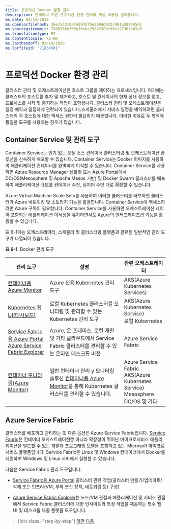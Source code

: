 ```yaml
---
title: 프로덕션 Docker 환경 관리
description: 컨테이너 기반 프로덕션 환경 관리의 핵심 내용을 알아봅니다.
ms.date: 02/15/2019
ms.openlocfilehash: 26e7a3319afe593d75e2384d023c901a389245dc
ms.sourcegitcommit: 7588136e355e10cbc2582f389c90c127363c02a5
ms.translationtype: HT
ms.contentlocale: ko-KR
ms.lasthandoff: 03/14/2020
ms.locfileid: "71834501"
---
```

# <a name="manage-production-docker-environments"></a>프로덕션 Docker 환경 관리

클러스터 관리 및 오케스트레이션은 호스트 그룹을 제어하는 프로세스입니다. 여기에는 클러스터의 호스트를 추가 및 제거하고, 호스트 및 컨테이너의 현재 상태 정보를 얻고, 프로세스를 시작 및 중지하는 작업이 포함됩니다. 클러스터 관리 및 오케스트레이션은 일정 예약과 밀접하게 관련되어 있습니다.스케줄러에서 서비스 일정을 예약하려면 클러스터의 각 호스트에 대한 액세스 권한이 필요하기 때문입니다. 이러한 이유로 두 목적에 동일한 도구를 사용하는 경우가 많습니다.

## <a name="container-service-and-management-tools"></a>Container Service 및 관리 도구

Container Service는 인기 있는 오픈 소스 컨테이너 클러스터링 및 오케스트레이션 솔루션을 신속하게 배포할 수 있습니다. Container Service는 Docker 이미지를 사용하여 애플리케이션 컨테이너를 완벽하게 이식할 수 있습니다. Container Service를 사용하면 Azure Resource Manager 템플릿 또는 Azure Portal에서 DC/OS(Mesosphere 및 Apache Mesos 기반) 및 Docker Swarm 클러스터를 배포하여 애플리케이션 규모를 컨테이너 수천, 심지어 수만 개로 확장할 수 있습니다.

Azure Virtual Machine Scale Sets를 사용하여 이러한 클러스터를 배포하면 클러스터가 Azure 네트워킹 및 스토리지 기능을 활용합니다. Container Service에 액세스하려면 Azure 구독이 필요합니다. Container Service를 사용하면 오케스트레이션 레이어 포함되는 애플리케이션 이식성을 유지하면서도 Azure의 엔터프라이즈급 기능을 활용할 수 있습니다.

표 6-1에는 오케스트레이터, 스케줄러 및 클러스터링 플랫폼과 관련된 일반적인 관리 도구가 나열되어 있습니다.

**표 6-1**. Docker 관리 도구

| 관리 도구 | 설명 | 관련 오케스트레이터 |
|------------------|-------------|-----------------------|
| [컨테이너용 Azure Monitor](https://docs.microsoft.com/azure/monitoring/monitoring-container-insights-overview) | Azure 전용 Kubernetes 관리 도구 | AKS(Azure Kubernetes Services) |
| [Kubernetes 웹 UI(대시보드)](https://kubernetes.io/docs/tasks/access-application-cluster/web-ui-dashboard/) | 로컬 Kubernetes 클러스터를 모니터링 및 관리할 수 있는 Kubernetes 관리 도구 | AKS(Azure Kubernetes Service)<br/>로컬 Kubernetes |
| [Service Fabric용 Azure Portal](https://docs.microsoft.com/azure/service-fabric/service-fabric-cluster-creation-via-portal)<br/>[Azure Service Fabric Explorer](https://docs.microsoft.com/azure/service-fabric/service-fabric-visualizing-your-cluster) | Azure, 온 프레미스, 로컬 개발 및 기타 클라우드에서 Service Fabric 클러스터를 관리할 수 있는 온라인 데스크톱 버전 | Azure Service Fabric |
| [컨테이너 모니터링(Azure Monitor)](https://docs.microsoft.com/azure/azure-monitor/insights/containers) | 일반 컨테이너 관리 y 모니터링 솔루션 [컨테이너용 Azure Monitor](https://docs.microsoft.com/azure/monitoring/monitoring-container-insights-overview)를 통해 Kubernetes 클러스터를 관리할 수 있습니다. | Azure Service Fabric<br/>AKS(Azure Kubernetes Service)<br/>Mesosphere DC/OS 및 기타 |

## <a name="azure-service-fabric"></a>Azure Service Fabric

클러스터를 배포하고 관리하는 또 다른 옵션은 Azure Service Fabric입니다. [Service Fabric](https://azure.microsoft.com/services/service-fabric/)은 컨테이너 오케스트레이션뿐 아니라 확장성이 뛰어난 마이크로서비스 애플리케이션을 빌드할 수 있는 개발자 프로그래밍 모델을 포함하고 있는 Microsoft 마이크로서비스 플랫폼입니다. Service Fabric은 Linux 및 Windows 컨테이너에서 Docker를 지원하며 Windows 및 Linux 서버에서 실행할 수 있습니다.

다음은 Service Fabric 관리 도구입니다.

- [Service Fabric용 Azure Portal](https://docs.microsoft.com/azure/service-fabric/service-fabric-cluster-creation-via-portal) 클러스터 관련 작업(클러스터 만들기/업데이트/삭제 또는 인프라(VM, 부하 분산 장치, 네트워킹 등) 구성)

- [Azure Service Fabric Explorer](https://docs.microsoft.com/azure/service-fabric/service-fabric-visualizing-your-cluster)는 노드/VM 관점과 애플리케이션 및 서비스 관점에서 Service Fabric 클러스터에 대한 인사이트와 특정 작업을 제공하는 특수 웹 UI 및 데스크톱 다중 플랫폼 도구입니다.

>[!div class="step-by-step"]
>[이전](run-microservices-based-applications-in-production.md)
>[다음](monitor-containerized-application-services.md)
